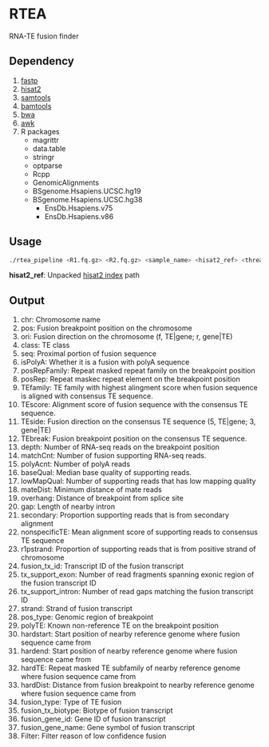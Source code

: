 RTEA
====
RNA-TE fusion finder

## Dependency
1. [fastp](https://github.com/OpenGene/fastp)
2. [hisat2](https://ccb.jhu.edu/software/hisat2/index.shtml)
3. [samtools](http://www.htslib.org/)
4. [bamtools](https://github.com/pezmaster31/bamtools)
5. [bwa](http://bio-bwa.sourceforge.net/)
6. [awk](https://www.gnu.org/software/gawk/)
7. R packages
   * magrittr
   * data.table
   * stringr
   * optparse
   * Rcpp
   * GenomicAlignments
   * BSgenome.Hsapiens.UCSC.hg19
   * BSgenome.Hsapiens.UCSC.hg38
	 * EnsDb.Hsapiens.v75
	 * EnsDb.Hsapiens.v86

## Usage
```bash
./rtea_pipeline <R1.fq.gz> <R2.fq.gz> <sample_name> <hisat2_ref> <threads> <out_dir> <build>
```
**hisat2_ref**: Unpacked [hisat2 index](ftp://ftp.ccb.jhu.edu/pub/infphilo/hisat2/data) path


## Output
1. chr: Chromosome name
2. pos: Fusion breakpoint position on the chromosome
3. ori: Fusion direction on the chromosome (f, TE|gene; r, gene|TE)
5. class: TE class
9. seq: Proximal portion of fusion sequence
10. isPolyA: Whether it is a fusion with polyA sequence
11. posRepFamily: Repeat masked repeat family on the breakpoint position
12. posRep: Repeat maskec repeat element on the breakpoint position
16. TEfamily: TE family with highest alingment score when fusion sequence is aligned with consensus TE sequence.
17. TEscore: Alignment score of fusion sequence with the consensus TE sequence.
18. TEside: Fusion direction on the consensus TE sequence (5, TE|gene; 3, gene|TE)
19. TEbreak: Fusion breakpoint position on the consensus TE sequence.
20. depth: Number of RNA-seq reads on the breakpoint position
21. matchCnt: Number of fusion supporting RNA-seq reads.
25. polyAcnt: Number of polyA reads
28. baseQual: Median base quality of supporting reads.
29. lowMapQual: Number of supporting reads that has low mapping quality
32. mateDist: Minimum distance of mate reads
34. overhang: Distance of breakpoint from splice site
35. gap: Length of nearby intron
36. secondary: Proportion supporting reads that is from secondary alignment
38. nonspecificTE: Mean alignment score of supporting reads to consensus TE sequence
39. r1pstrand: Proportion of supporting reads that is from positive strand of chromosome
40. fusion_tx_id: Transcript ID of the fusion transcript
41. tx_support_exon: Number of read fragments spanning exonic region of the fusion transcript ID
42. tx_support_intron: Number of read gaps matching the fusion transcript ID
44. strand: Strand of fusion transcript
49. pos_type: Genomic region of breakpoint
54. polyTE: Known non-reference TE on the breakpoint position
55. hardstart: Start position of nearby reference genome where fusion sequence came from
56. hardend: Start position of nearby reference genome where fusion sequence came from
57. hardTE: Repeat masked TE subfamily of nearby reference genome where fusion sequence came from
58. hardDist: Distance from fusion breakpoint to nearby reference genome where fusion sequence came from
61. fusion_type: Type of TE fusion
62. fusion_tx_biotype: Biotype of fusion transcript
63. fusion_gene_id: Gene ID of fusion transcript
64. fusion_gene_name: Gene symbol of fusion transcript
65. Filter: Filter reason of low confidence fusion
